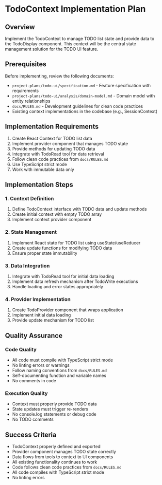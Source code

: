 # TodoContext Implementation Plan

## Overview

Implement the TodoContext to manage TODO list state and provide data to the TodoDisplay component. This context will be the central state management solution for the TODO UI feature.

## Prerequisites

Before implementing, review the following documents:
- `project-plans/todo-ui/specification.md` - Feature specification with requirements
- `project-plans/todo-ui/analysis/domain-model.md` - Domain model with entity relationships
- `docs/RULES.md` - Development guidelines for clean code practices
- Existing context implementations in the codebase (e.g., SessionContext)

## Implementation Requirements

1. Create React Context for TODO list data
2. Implement provider component that manages TODO state
3. Provide methods for updating TODO data
4. Integrate with TodoRead tool for data retrieval
5. Follow clean code practices from `docs/RULES.md`
6. Use TypeScript strict mode
7. Work with immutable data only

## Implementation Steps

### 1. Context Definition

1. Define TodoContext interface with TODO data and update methods
2. Create initial context with empty TODO array
3. Implement context provider component

### 2. State Management

1. Implement React state for TODO list using useState/useReducer
2. Create update functions for modifying TODO data
3. Ensure proper state immutability

### 3. Data Integration

1. Integrate with TodoRead tool for initial data loading
2. Implement data refresh mechanism after TodoWrite executions
3. Handle loading and error states appropriately

### 4. Provider Implementation

1. Create TodoProvider component that wraps application
2. Implement initial data loading
3. Provide update mechanism for TODO list

## Quality Assurance

### Code Quality
- All code must compile with TypeScript strict mode
- No linting errors or warnings
- Follow naming conventions from `docs/RULES.md`
- Self-documenting function and variable names
- No comments in code

### Execution Quality
- Context must properly provide TODO data
- State updates must trigger re-renders
- No console.log statements or debug code
- No TODO comments

## Success Criteria

- TodoContext properly defined and exported
- Provider component manages TODO state correctly
- Data flows from tools to context to UI components
- All existing functionality continues to work
- Code follows clean code practices from `docs/RULES.md`
- All code compiles with TypeScript strict mode
- No linting errors